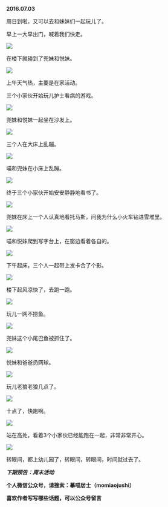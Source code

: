 
          
            
**2016.07.03**

周日到啦，又可以去和妹妹们一起玩儿了。

早上一大早出门，喊着我们快走。




![](img/51001-d0dc22d27f05f18a.jpg)




在楼下就碰到了兜妹和悦妹。




![](img/51001-1bb549027294c8d0.jpg)




上午天气热，主要是在家活动。

三个小家伙开始玩儿护士看病的游戏。




![](img/51001-c8fccd07db3f5527.jpg)




兜妹和悦妹一起坐在沙发上。




![](img/51001-e27c9fd12c1bb364.jpg)




三个人在大床上乱蹦。




![](img/51001-0a83bf7b513ac7bc.jpg)




喵和兜妹在小床上乱蹦。




![](img/51001-726cb8081fec3128.jpg)




终于三个小家伙开始安安静静地看书了。




![](img/51001-76a98a430066a4c2.jpg)




兜妹在床上一个人认真地看托马斯，问我为什么小火车钻进雪堆里。




![](img/51001-8f8fc4ed256ee51c.jpg)




喵和悦妹爬到写字台上，在窗边看着各自的。




![](img/51001-1b99fdd97be40751.jpg)




下午起床，三个人一起带上发卡合了个影。




![](img/51001-6e6126240ea8bcce.jpg)




楼下起风凉快了，去跑一跑。




![](img/51001-813f106e30dad5e1.jpg)




玩儿一网不捞鱼。




![](img/51001-186b495a9f2c95ee.jpg)




兜妹这个小尾巴鱼被抓住了。




![](img/51001-d69f6e6f438c66d0.jpg)




悦妹和爸爸扔网球。




![](img/51001-902d8d30319c2db4.jpg)




玩儿老狼老狼几点了。




![](img/51001-af97fd5acd5c9022.jpg)




十点了，快跑啊。




![](img/51001-27bd6e226fbc73e7.jpg)




站在高处，看着3个小家伙已经能跑在一起，非常非常开心。




![](img/51001-dd3b9dc8b8f04832.jpg)




转眼间，都上幼儿园了，转眼间，转眼间，时间就过去了。


***下期预告：周末活动***


**个人微信公众号，请搜索：摹喵居士（momiaojushi）**

**喜欢作者写写哪些话题，可以公众号留言**

          
        